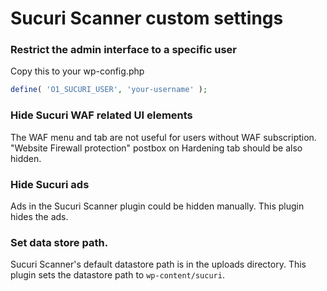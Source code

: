 # Sucuri Scanner custom settings

### Restrict the admin interface to a specific user

Copy this to your wp-config.php

```php
define( 'O1_SUCURI_USER', 'your-username' );
```

### Hide Sucuri WAF related UI elements

The WAF menu and tab are not useful for users without WAF subscription.
"Website Firewall protection" postbox on Hardening tab should be also hidden.

### Hide Sucuri ads

Ads in the Sucuri Scanner plugin could be hidden manually.
This plugin hides the ads.

### Set data store path.

Sucuri Scanner's default datastore path is in the uploads directory.
This plugin sets the datastore path to `wp-content/sucuri`.
